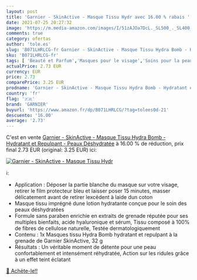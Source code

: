 ```yaml
---
layout: post
title: 'Garnier - SkinActive - Masque Tissu Hydr avec 16.00 % rabais '
date: 2021-07-25 20:27:32
image: 'https://m.media-amazon.com/images/I/51zAJOa7DcL._SL500_._SL400_.jpg'
comments: true
category: ofertas
author: 'tole.es'
slug: 'B071LHRLCG-fr Garnier - SkinActive - Masque Tissu Hydra Bomb - Hydratant...'
sku: 'B071LHRLCG-fr'
tags: [ 'Beauté et Parfum','Masques pour le visage','Soins pour la peau','Soins pour le visage','garnier', ]
actualPrice: 2.73 EUR
currency: EUR
price: 2.73
comparePrice: 3.25 EUR
prodname: 'Garnier - SkinActive - Masque Tissu Hydra Bomb - Hydratant et Repulpant - Peaux Déshydratée'
country: 'fr'
flag: '🇫🇷'
brand: 'GARNIER'
buyurl: 'https://www.amazon.fr/dp/B071LHRLCG/?tag=tolees0d-21'
descuento: '16.00'
average: '2.73'
---
```


C'est en vente [Garnier - SkinActive - Masque Tissu Hydra Bomb - Hydratant et Repulpant - Peaux Déshydratée](https://www.amazon.fr/dp/B071LHRLCG/?tag=tolees0d-21)  à  16.00 % de réduction, prix final  2.73 EUR (original: 3.25 EUR) ici:

[![Garnier - SkinActive - Masque Tissu Hydr](https://m.media-amazon.com/images/I/51zAJOa7DcL._SL500_._SL400_.jpg)](https://www.amazon.fr/dp/B071LHRLCG/?tag=tolees0d-21)

ℹ️:

- Application : Déposer la partie blanche du masque sur votre visage, retirer le film protecteur bleu et laisser poser 15 minutes, masser délicatement avant de retirer lexcédent à laide dun coton
- Masque tissu imprégné dune lotion hydratante conçue pour le soin des peaux déshydratées
- Formule sans paraben enrichie en extraits de grenade réputée pour ses multiples bienfaits, acide hyaluronique et sérum, Tissu composé à 100% de fibres de cellulose naturelle, Testée dermatologiquement
- Contenu : 1x Masques tissu Hydra Bomb hydratant et repulpant à la grenade de Garnier SkinActive, 32 g
- Résultats : Un véritable moment de détente pour une peau confortablement et intensément réhydratée, Action sur les ridules grâce à un effet teint éclatant

[🛒 Achète-le!!](https://www.amazon.fr/dp/B071LHRLCG/?tag=tolees0d-21)

